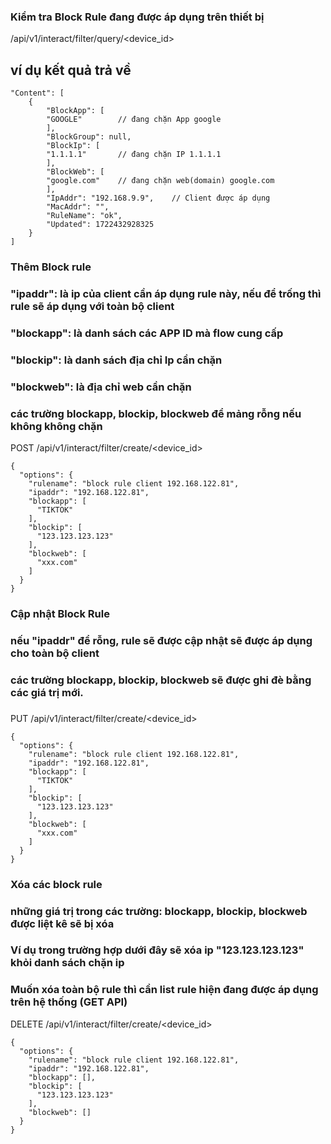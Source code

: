 

### Kiểm tra Block Rule đang được áp dụng trên thiết bị
/api/v1/interact/filter/query/<device_id>

## ví dụ kết quả trả về
```
"Content": [
    {
        "BlockApp": [
        "GOOGLE"        // đang chặn App google
        ],
        "BlockGroup": null,
        "BlockIp": [
        "1.1.1.1"       // đang chặn IP 1.1.1.1
        ],
        "BlockWeb": [
        "google.com"    // đang chặn web(domain) google.com
        ],
        "IpAddr": "192.168.9.9",    // Client được áp dụng
        "MacAddr": "",
        "RuleName": "ok",
        "Updated": 1722432928325
    }
]
```


### Thêm Block rule
### "ipaddr": là ip của client cần áp dụng rule này, nếu để trống thì rule sẽ áp dụng với toàn bộ client
### "blockapp": là danh sách các APP ID mà flow cung cấp
### "blockip": là danh sách địa chỉ Ip cần chặn
### "blockweb": là địa chỉ web cần chặn
### các trường blockapp, blockip, blockweb để mảng rỗng nếu không không chặn 
POST /api/v1/interact/filter/create/<device_id>
```
{
  "options": {
    "rulename": "block rule client 192.168.122.81",
    "ipaddr": "192.168.122.81",
    "blockapp": [
      "TIKTOK"
    ],
    "blockip": [
      "123.123.123.123"
    ],
    "blockweb": [
      "xxx.com"
    ]
  }
}
```
### Cập nhật Block Rule
### nếu "ipaddr" để rỗng, rule sẽ được cập nhật sẽ được áp dụng cho toàn bộ client
### các trường blockapp, blockip, blockweb sẽ được ghi đè bằng các giá trị mới.
###
PUT /api/v1/interact/filter/create/<device_id>
```
{
  "options": {
    "rulename": "block rule client 192.168.122.81",
    "ipaddr": "192.168.122.81",
    "blockapp": [
      "TIKTOK"
    ],
    "blockip": [
      "123.123.123.123"
    ],
    "blockweb": [
      "xxx.com"
    ]
  }
}
```

### Xóa các block rule
### những giá trị trong các trường: blockapp, blockip, blockweb được liệt kê sẽ bị xóa 
### Ví dụ trong trường hợp dưới đây sẽ xóa ip "123.123.123.123" khỏi danh sách chặn ip
### Muốn xóa toàn bộ rule thì cần list rule hiện đang được áp dụng trên hệ thống (GET API)
DELETE /api/v1/interact/filter/create/<device_id>
```
{
  "options": {
    "rulename": "block rule client 192.168.122.81",
    "ipaddr": "192.168.122.81",
    "blockapp": [],
    "blockip": [
      "123.123.123.123"
    ],
    "blockweb": []
  }
}
```

